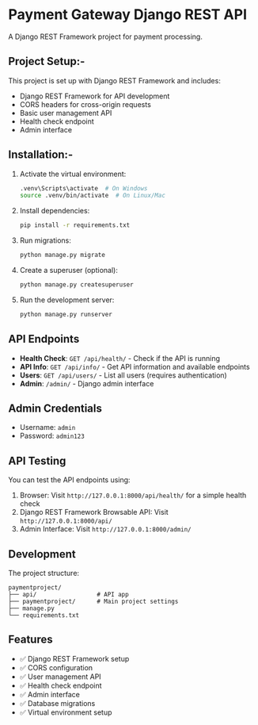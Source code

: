 # Payment Gateway Django REST API

A Django REST Framework project for payment processing.

## Project Setup:-

This project is set up with Django REST Framework and includes:

- Django REST Framework for API development
- CORS headers for cross-origin requests
- Basic user management API
- Health check endpoint
- Admin interface

## Installation:-

1. Activate the virtual environment:
   ```bash
   .venv\Scripts\activate  # On Windows
   source .venv/bin/activate  # On Linux/Mac
   ```

2. Install dependencies:
   ```bash
   pip install -r requirements.txt
   ```

3. Run migrations:
   ```bash
   python manage.py migrate
   ```

4. Create a superuser (optional):
   ```bash
   python manage.py createsuperuser
   ```

5. Run the development server:
   ```bash
   python manage.py runserver
   ```

## API Endpoints

- **Health Check**: `GET /api/health/` - Check if the API is running
- **API Info**: `GET /api/info/` - Get API information and available endpoints
- **Users**: `GET /api/users/` - List all users (requires authentication)
- **Admin**: `/admin/` - Django admin interface

## Admin Credentials

- Username: `admin`
- Password: `admin123`

## API Testing

You can test the API endpoints using:

1. Browser: Visit `http://127.0.0.1:8000/api/health/` for a simple health check
2. Django REST Framework Browsable API: Visit `http://127.0.0.1:8000/api/`
3. Admin Interface: Visit `http://127.0.0.1:8000/admin/`

## Development

The project structure:
```
paymentproject/
├── api/                 # API app
├── paymentproject/      # Main project settings
├── manage.py
└── requirements.txt
```

## Features

- ✅ Django REST Framework setup
- ✅ CORS configuration
- ✅ User management API
- ✅ Health check endpoint
- ✅ Admin interface
- ✅ Database migrations
- ✅ Virtual environment setup
